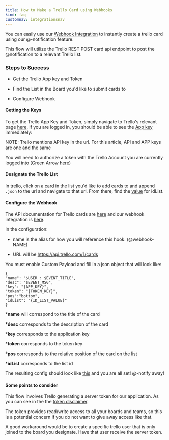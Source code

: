 ```yaml
---
title: How to Make a Trello Card using Webhooks
kind: faq
customnav: integrationsnav
---
```


You can easily use our [Webhook Integration](https://app.datadoghq.com/account/settings#integrations/webhooks) to instantly create a trello card using our @-notification feature.

This flow will utilize the Trello REST POST card api endpoint to post the @notification to a relevant Trello list.

### Steps to Success

* Get the Trello App key and Token

* Find the List in the Board you'd like to submit cards to

* Configure Webhook


#### Getting the Keys

To get the Trello App Key and Token, simply navigate to Trello's relevant page [here](https://trello.com/app-key). If you are logged in, you should be able to see the [App key](https://cl.ly/2A40141c0p2Z) immediately:

NOTE: Trello mentions API key in the url. For this article, API and APP keys are one and the same

You will need to authorize a token with the Trello Account you are currently logged into (Green Arrow [here](https://cl.ly/2A40141c0p2Z))

#### Designate the Trello List

In trello, click on a [card](https://cl.ly/0F3u1U3H0q3c) in the list you'd like to add cards to and append `.json` to the url and navigate to that url.
From there, find the [value](https://cl.ly/0R2n1A0V280s) for idList.

#### Configure the Webhook

The API documentation for Trello cards are [here](https://developers.trello.com/advanced-reference/card#put-1-cards-card-id-or-shortlink) and our webhook integration is [here](https://app.datadoghq.com/account/settings#integrations/webhooks).

In the configuration:

* name is the alias for how you will reference this hook. (@webhook-NAME)

* URL will be https://api.trello.com/1/cards 

You must enable Custom Payload and fill in a json object that will look like:
```
{
"name": "$USER : $EVENT_TITLE",
"desc": "$EVENT_MSG",
"key": "{APP_KEY}",
"token": "{TOKEN_KEY}",
"pos":"bottom",
"idList": "{ID_LIST_VALUE}"
}
```

*__name__ will correspond to the title of the card

*__desc__ corresponds to the description of the card

*__key__ corresponds to the application key

*__token__ corresponds to the token key

*__pos__ corresponds to the relative position of the card on the list

*__idList__ corresponds to the list id

The resulting config should look like [this](https://cl.ly/260U152G3h09) and you are all set! @-notify away!

#### Some points to consider

This flow involves Trello generating a server token for our application. As you can see in the the [token disclaimer](https://cl.ly/380G120f0W0R).

The token provides read/write access to all your boards and teams, so this is a potential concern if you do not want to give away access like that.

A good workaround would be to create a specific trello user that is only joined to the board you designate. Have that user receive the server token.